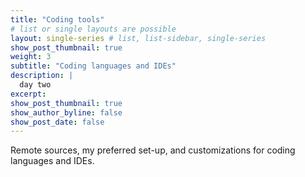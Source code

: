 ```yaml
---
title: "Coding tools"
# list or single layouts are possible
layout: single-series # list, list-sidebar, single-series
show_post_thumbnail: true
weight: 3
subtitle: "Coding languages and IDEs"
description: |
  day two
excerpt: 
show_post_thumbnail: true
show_author_byline: false
show_post_date: false
---
```


Remote sources, my preferred set-up, and customizations for coding languages and IDEs.